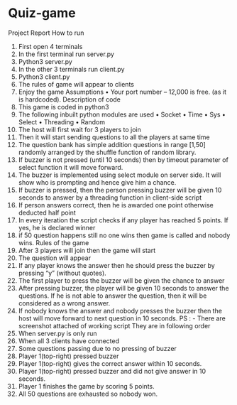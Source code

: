 # Quiz-game

Project Report
How to run
1. First open 4 terminals
2. In the first terminal run server.py
1. Python3 server.py
3. In the other 3 terminals run client.py
2. Python3 client.py <IP address>
4. The rules of game will appear to clients
5. Enjoy the game
Assumptions
• Your port number – 12,000 is free. (as it is hardcoded).
Description of code
1. This game is coded in python3
2. The following inbuilt python modules are used
• Socket
• Time
• Sys
• Select
• Threading
• Random
3. The host will first wait for 3 players to join
4. Then it will start sending questions to all the players at same time
5. The question bank has simple addition questions in range [1,50] randomly arranged by the shuffle function of random library.
6. If buzzer is not pressed (until 10 seconds) then by timeout parameter of select function it will move forward.
7. The buzzer is implemented using select module on server side. It will show who is prompting and hence give him a chance.
8. If buzzer is pressed, then the person pressing buzzer will be given 10 seconds to answer by a threading function in client-side script
9. If person answers correct, then he is awarded one point otherwise deducted half point
10. In every iteration the script checks if any player has reached 5 points. If yes, he is declared winner
11. if 50 question happens still no one wins then game is called and nobody wins.
Rules of the game
1. After 3 players will join then the game will start
2. The question will appear
3. If any player knows the answer then he should press the buzzer by pressing “y” (without quotes).
4. The first player to press the buzzer will be given the chance to answer
5. After pressing buzzer, the player will be given 10 seconds to answer the questions. If he is not able to answer the question, then it will be considered as a wrong answer.
6. If nobody knows the answer and nobody presses the buzzer then the host will move forward to next question in 10 seconds.
PS : - There are screenshot attached of working script
They are in following order
1. When server.py is only run
2. When all 3 clients have connected
3. Some questions passing due to no pressing of buzzer
4. Player 1(top-right) pressed buzzer
5. Player 1(top-right) gives the correct answer within 10 seconds.
6. Player 1(top-right) pressed buzzer and did not give answer in 10 seconds.
7. Player 1 finishes the game by scoring 5 points.
8. All 50 questions are exhausted so nobody won.
